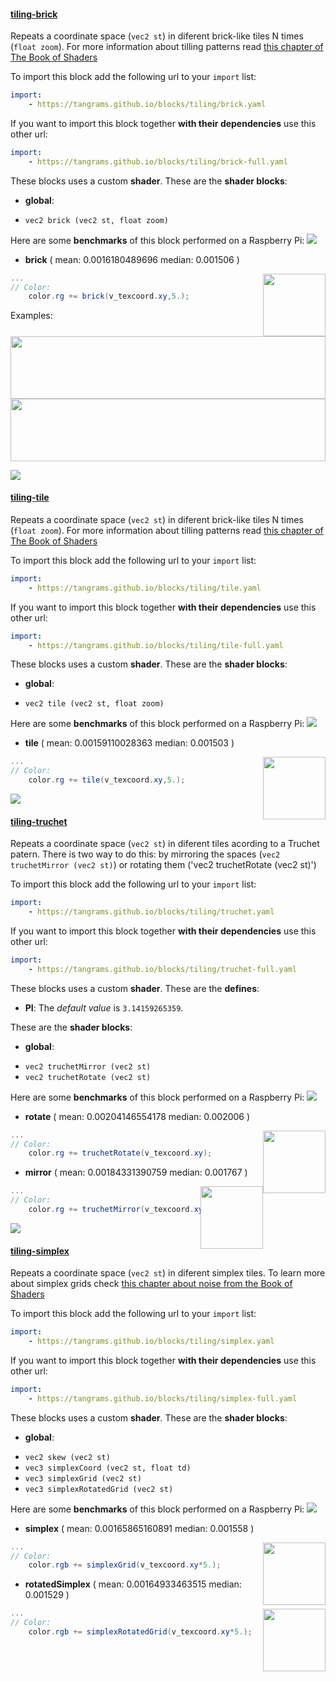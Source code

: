 

#### [tiling-brick](http://tangrams.github.io/blocks/#tiling-brick) <a href="https://github.com/tangrams/blocks/blob/gh-pages/tiling/brick.yaml" target="_blank"><i class="fa fa-github" aria-hidden="true"></i></a>

Repeats a coordinate space (`vec2 st`) in diferent brick-like tiles N times (`float zoom`). For more information about tilling patterns read [this chapter of The Book of Shaders](https://thebookofshaders.com/09/)



To import this block add the following url to your `import` list:

```yaml
import:
    - https://tangrams.github.io/blocks/tiling/brick.yaml
```




If you want to import this block together **with their dependencies** use this other url:

```yaml
import:
    - https://tangrams.github.io/blocks/tiling/brick-full.yaml
```


These blocks uses a custom **shader**.
These are the **shader blocks**:

- **global**:
 + `vec2 brick (vec2 st, float zoom)`

Here are some **benchmarks** of this block performed on a Raspberry Pi:
[![](http://tangrams.github.io/blocks/./tiling/test/tiling-brick.png)](http://tangrams.github.io/blocks/test.html?test=./tiling/test/tiling-brick.json)

- **brick** ( mean: 0.0016180489696 median: 0.001506 )

<a href="http://thebookofshaders.com/edit.php#http://tangrams.github.io/blocks/./tiling/test/brick-brick.frag"><img src="http://tangrams.github.io/blocks/./tiling/test/brick-brick.png" style="width:100px; height:100px; float: right; left: 55px;"></a>

```glsl
...
// Color:
    color.rg += brick(v_texcoord.xy,5.);
```


Examples:
<a href="https://mapzen.com/tangram/play/?scene=https://tangrams.github.io/tangram-sandbox/styles/patterns.yaml&lines=130" target="_blank">
<img src="https://tangrams.github.io/tangram-sandbox/styles/patterns.png" style="width: 100%; height: 100px; object-fit: cover;">
</a>
<a href="https://mapzen.com/tangram/play/?scene=https://tangrams.github.io/tangram-sandbox/styles/nursery.yaml&lines=99" target="_blank">
<img src="https://tangrams.github.io/tangram-sandbox/styles/nursery.png" style="width: 100%; height: 100px; object-fit: cover;">
</a>

![](https://mapzen.com/common/styleguide/images/divider/compass-red.png)


#### [tiling-tile](http://tangrams.github.io/blocks/#tiling-tile) <a href="https://github.com/tangrams/blocks/blob/gh-pages/tiling/tile.yaml" target="_blank"><i class="fa fa-github" aria-hidden="true"></i></a>

Repeats a coordinate space (`vec2 st`) in diferent brick-like tiles N times (`float zoom`). For more information about tilling patterns read [this chapter of The Book of Shaders](https://thebookofshaders.com/09/)



To import this block add the following url to your `import` list:

```yaml
import:
    - https://tangrams.github.io/blocks/tiling/tile.yaml
```




If you want to import this block together **with their dependencies** use this other url:

```yaml
import:
    - https://tangrams.github.io/blocks/tiling/tile-full.yaml
```


These blocks uses a custom **shader**.
These are the **shader blocks**:

- **global**:
 + `vec2 tile (vec2 st, float zoom)`

Here are some **benchmarks** of this block performed on a Raspberry Pi:
[![](http://tangrams.github.io/blocks/./tiling/test/tiling-tile.png)](http://tangrams.github.io/blocks/test.html?test=./tiling/test/tiling-tile.json)

- **tile** ( mean: 0.00159110028363 median: 0.001503 )

<a href="http://thebookofshaders.com/edit.php#http://tangrams.github.io/blocks/./tiling/test/tile-tile.frag"><img src="http://tangrams.github.io/blocks/./tiling/test/tile-tile.png" style="width:100px; height:100px; float: right; left: 55px;"></a>

```glsl
...
// Color:
    color.rg += tile(v_texcoord.xy,5.);
```


![](https://mapzen.com/common/styleguide/images/divider/compass-red.png)


#### [tiling-truchet](http://tangrams.github.io/blocks/#tiling-truchet) <a href="https://github.com/tangrams/blocks/blob/gh-pages/tiling/truchet.yaml" target="_blank"><i class="fa fa-github" aria-hidden="true"></i></a>

Repeats a coordinate space (`vec2 st`) in diferent tiles acording to a Truchet patern.
There is two way to do this: by mirroring the spaces (`vec2 truchetMirror (vec2 st)`) or rotating them ('vec2 truchetRotate (vec2 st)')



To import this block add the following url to your `import` list:

```yaml
import:
    - https://tangrams.github.io/blocks/tiling/truchet.yaml
```




If you want to import this block together **with their dependencies** use this other url:

```yaml
import:
    - https://tangrams.github.io/blocks/tiling/truchet-full.yaml
```


These blocks uses a custom **shader**.
These are the **defines**:
 -  **PI**:  The *default value* is ```3.14159265359```. 

These are the **shader blocks**:

- **global**:
 + `vec2 truchetMirror (vec2 st)`
 + `vec2 truchetRotate (vec2 st)`

Here are some **benchmarks** of this block performed on a Raspberry Pi:
[![](http://tangrams.github.io/blocks/./tiling/test/tiling-truchet.png)](http://tangrams.github.io/blocks/test.html?test=./tiling/test/tiling-truchet.json)

- **rotate** ( mean: 0.00204146554178 median: 0.002006 )

<a href="http://thebookofshaders.com/edit.php#http://tangrams.github.io/blocks/./tiling/test/truchet-rotate.frag"><img src="http://tangrams.github.io/blocks/./tiling/test/truchet-rotate.png" style="width:100px; height:100px; float: right; left: 55px;"></a>

```glsl
...
// Color:
    color.rg += truchetRotate(v_texcoord.xy);
```


- **mirror** ( mean: 0.00184331390759 median: 0.001767 )

<a href="http://thebookofshaders.com/edit.php#http://tangrams.github.io/blocks/./tiling/test/truchet-mirror.frag"><img src="http://tangrams.github.io/blocks/./tiling/test/truchet-mirror.png" style="width:100px; height:100px; float: right; left: 55px;"></a>

```glsl
...
// Color:
    color.rg += truchetMirror(v_texcoord.xy);
```


![](https://mapzen.com/common/styleguide/images/divider/compass-red.png)


#### [tiling-simplex](http://tangrams.github.io/blocks/#tiling-simplex) <a href="https://github.com/tangrams/blocks/blob/gh-pages/tiling/simplex.yaml" target="_blank"><i class="fa fa-github" aria-hidden="true"></i></a>

Repeats a coordinate space (`vec2 st`) in diferent simplex tiles. To learn more about simplex grids check [this chapter about noise from the Book of Shaders](https://thebookofshaders.com/11/)



To import this block add the following url to your `import` list:

```yaml
import:
    - https://tangrams.github.io/blocks/tiling/simplex.yaml
```




If you want to import this block together **with their dependencies** use this other url:

```yaml
import:
    - https://tangrams.github.io/blocks/tiling/simplex-full.yaml
```


These blocks uses a custom **shader**.
These are the **shader blocks**:

- **global**:
 + `vec2 skew (vec2 st)`
 + `vec3 simplexCoord (vec2 st, float td)`
 + `vec3 simplexGrid (vec2 st)`
 + `vec3 simplexRotatedGrid (vec2 st)`

Here are some **benchmarks** of this block performed on a Raspberry Pi:
[![](http://tangrams.github.io/blocks/./tiling/test/tiling-simplex.png)](http://tangrams.github.io/blocks/test.html?test=./tiling/test/tiling-simplex.json)

- **simplex** ( mean: 0.00165865160891 median: 0.001558 )

<a href="http://thebookofshaders.com/edit.php#http://tangrams.github.io/blocks/./tiling/test/simplex-simplex.frag"><img src="http://tangrams.github.io/blocks/./tiling/test/simplex-simplex.png" style="width:100px; height:100px; float: right; left: 55px;"></a>

```glsl
...
// Color:
    color.rgb += simplexGrid(v_texcoord.xy*5.);
```


- **rotatedSimplex** ( mean: 0.00164933463515 median: 0.001529 )

<a href="http://thebookofshaders.com/edit.php#http://tangrams.github.io/blocks/./tiling/test/simplex-rotatedSimplex.frag"><img src="http://tangrams.github.io/blocks/./tiling/test/simplex-rotatedSimplex.png" style="width:100px; height:100px; float: right; left: 55px;"></a>

```glsl
...
// Color:
    color.rgb += simplexRotatedGrid(v_texcoord.xy*5.);
```

